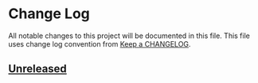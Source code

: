 # Change Log
All notable changes to this project will be documented in this file.
This file uses change log convention from [Keep a CHANGELOG](http://keepachangelog.com).

## [Unreleased][unreleased]


[unreleased]: https://github.com/dgnest/ansible-role-cloudflare/compare/1.0.3...HEAD
[1.0.3]: https://github.com/dgnest/ansible-role-cloudflare/compare/1.0.2...1.0.3
[1.0.2]: https://github.com/dgnest/ansible-role-cloudflare/compare/1.0.1...1.0.2
[1.0.1]: https://github.com/dgnest/ansible-role-cloudflare/compare/1.0.0...1.0.1
[1.0.0]: https://github.com/dgnest/ansible-role-cloudflare/compare/0.0.0...1.0.0

[CHANGELOG.md]: CHANGELOG.md
[CONTRIBUTING.md]: CONTRIBUTING.md
[LICENCE.md]: LICENCE.md
[README.md]: README.md

